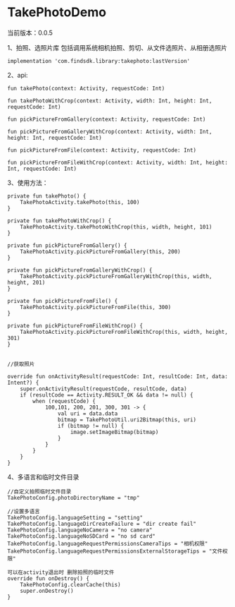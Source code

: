 # TakePhotoDemo
当前版本：0.0.5

1、拍照、选照片库
包括调用系统相机拍照、剪切、从文件选照片、从相册选照片

    implementation 'com.findsdk.library:takephoto:lastVersion'

2、api:

    fun takePhoto(context: Activity, requestCode: Int)

    fun takePhotoWithCrop(context: Activity, width: Int, height: Int, requestCode: Int)

    fun pickPictureFromGallery(context: Activity, requestCode: Int)

    fun pickPictureFromGalleryWithCrop(context: Activity, width: Int, height: Int, requestCode: Int)

    fun pickPictureFromFile(context: Activity, requestCode: Int)

    fun pickPictureFromFileWithCrop(context: Activity, width: Int, height: Int, requestCode: Int)


3、使用方法：


    
    private fun takePhoto() {
        TakePhotoActivity.takePhoto(this, 100)
    }

    private fun takePhotoWithCrop() {
        TakePhotoActivity.takePhotoWithCrop(this, width, height, 101)
    }

    private fun pickPictureFromGallery() {
        TakePhotoActivity.pickPictureFromGallery(this, 200)
    }

    private fun pickPictureFromGalleryWithCrop() {
        TakePhotoActivity.pickPictureFromGalleryWithCrop(this, width, height, 201)
    }

    private fun pickPictureFromFile() {
        TakePhotoActivity.pickPictureFromFile(this, 300)
    }

    private fun pickPictureFromFileWithCrop() {
        TakePhotoActivity.pickPictureFromFileWithCrop(this, width, height, 301)
    }


    //获取照片

    override fun onActivityResult(requestCode: Int, resultCode: Int, data: Intent?) {
        super.onActivityResult(requestCode, resultCode, data)
        if (resultCode == Activity.RESULT_OK && data != null) {
            when (requestCode) {
                100,101, 200, 201, 300, 301 -> {
                    val uri = data.data
                    bitmap = TakePhotoUtil.uri2Bitmap(this, uri)
                    if (bitmap != null) {
                        image.setImageBitmap(bitmap)
                    }
                }
            }
        }
    }


4、多语言和临时文件目录

    //自定义拍照临时文件目录
    TakePhotoConfig.photoDirectoryName = "tmp"

    //设置多语言
    TakePhotoConfig.languageSetting = "setting"
    TakePhotoConfig.languageDirCreateFailure = "dir create fail"
    TakePhotoConfig.languageNoCamera = "no camera"
    TakePhotoConfig.languageNoSDCard = "no sd card"
    TakePhotoConfig.languageRequestPermissionsCameraTips = "相机权限"
    TakePhotoConfig.languageRequestPermissionsExternalStorageTips = "文件权限"

    可以在activity退出时 删除拍照的临时文件
    override fun onDestroy() {
        TakePhotoConfig.clearCache(this)
        super.onDestroy()
    }
